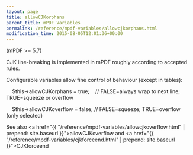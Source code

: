 ```yaml
---
layout: page
title: allowCJKorphans
parent_title: mPDF Variables
permalink: /reference/mpdf-variables/allowcjkorphans.html
modification_time: 2015-08-05T12:01:36+00:00
---
```


(mPDF >= 5.7)

CJK line-breaking is implemented in mPDF roughly according to accepted rules.

Configurable variables allow fine control of behaviour (except in tables):

    $this->allowCJKorphans = true;    // FALSE=always wrap to next line; TRUE=squeeze or overflow

    $this->allowCJKoverflow = false; // FALSE=squeeze; TRUE=overflow (only selected)

See also <a href="{{ "/reference/mpdf-variables/allowcjkoverflow.html" | prepend: site.baseurl }}">allowCJKoverflow</a> and <a href="{{ "/reference/mpdf-variables/cjkforceend.html" | prepend: site.baseurl }}">CJKforceend </a>

